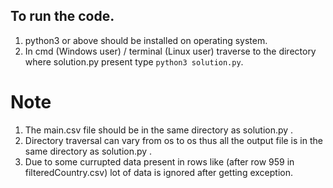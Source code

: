 ## To run the code.
1. python3 or above should be installed on operating system.
2. In cmd (Windows user) / terminal (Linux user) traverse to the directory where solution.py present type `python3 solution.py`.
# Note
1. The main.csv file should be in the same directory as solution.py .
2. Directory traversal can vary from os to os thus all the output file is in the same directory as solution.py .
3. Due to some currupted data present in rows like (after row 959 in filteredCountry.csv) lot of data is ignored after getting exception.

